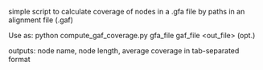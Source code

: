 simple script to calculate coverage of nodes in a .gfa file by paths in an alignment file (.gaf)

Use as: python compute_gaf_coverage.py gfa_file gaf_file <out_file> (opt.)

outputs: node name, node length, average coverage in tab-separated format
